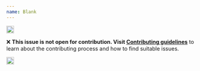 ```yaml
---
name: Blank
---
```


<!---HEADER START-->

<img height="20px" src="https://i.imgur.com/c7hUeb5.jpeg">

❌ **This issue is not open for contribution. Visit <a href="https://learningequality.org/contributing-to-our-open-code-base/" target="_blank">Contributing guidelines</a>** to learn about the contributing process and how to find suitable issues.

<img height="20px" src="https://i.imgur.com/c7hUeb5.jpeg">

<!---HEADER END-->
